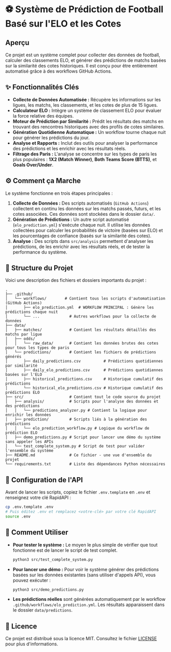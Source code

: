 # ⚽ Système de Prédiction de Football Basé sur l'ELO et les Cotes

##  Aperçu

Ce projet est un système complet pour collecter des données de football, calculer des classements ELO, et générer des prédictions de matchs basées sur la similarité des cotes historiques. Il est conçu pour être entièrement automatisé grâce à des workflows GitHub Actions.

## ✨ Fonctionnalités Clés

- **Collecte de Données Automatisée :** Récupère les informations sur les ligues, les matchs, les classements, et les cotes de plus de 15 ligues.
- **Calculateur ELO :** Intègre un système de classement ELO pour évaluer la force relative des équipes.
- **Moteur de Prédiction par Similarité :** Prédit les résultats des matchs en trouvant des rencontres historiques avec des profils de cotes similaires.
- **Génération Quotidienne Automatique :** Un workflow tourne chaque nuit pour générer les prédictions du jour.
- **Analyse et Rapports :** Inclut des outils pour analyser la performance des prédictions et les enrichir avec les résultats réels.
- **Filtrage des Paris :** L'analyse se concentre sur les types de paris les plus populaires : **1X2 (Match Winner)**, **Both Teams Score (BTTS)**, et **Goals Over/Under**.

## ⚙️ Comment ça Marche

Le système fonctionne en trois étapes principales :

1.  **Collecte de Données :** Des scripts automatisés (`GitHub Actions`) collectent en continu les données sur les matchs passés, futurs, et les cotes associées. Ces données sont stockées dans le dossier `data/`.
2.  **Génération de Prédictions :** Un autre script automatisé (`elo_prediction.yml`) s'exécute chaque nuit. Il utilise les données collectées pour calculer les probabilités de victoire (basées sur ELO) et les pourcentages de confiance (basés sur la similarité des cotes).
3.  **Analyse :** Des scripts dans `src/analysis` permettent d'analyser les prédictions, de les enrichir avec les résultats réels, et de tester la performance du système.

## 📂 Structure du Projet

Voici une description des fichiers et dossiers importants du projet :

```
.
├── .github/
│   └── workflows/        # Contient tous les scripts d'automatisation (GitHub Actions)
│       ├── elo_prediction.yml  # WORKFLOW PRINCIPAL : Génère les prédictions chaque nuit
│       └── ...             # Autres workflows pour la collecte de données
├── data/
│   ├── matches/            # Contient les résultats détaillés des matchs par ligue
│   ├── odds/
│   │   └── raw_data/       # Contient les données brutes des cotes pour tous les types de paris
│   └── predictions/        # Contient les fichiers de prédictions générés
│       ├── daily_predictions.csv          # Prédictions quotidiennes par similarité
│       ├── daily_elo_predictions.csv      # Prédictions quotidiennes basées sur l'ELO
│       ├── historical_predictions.csv     # Historique cumulatif des prédictions
│       └── historical_elo_predictions.csv # Historique cumulatif des prédictions ELO
├── src/                    # Contient tout le code source du projet
│   ├── analysis/           # Scripts pour l'analyse des données et des prédictions
│   │   └── predictions_analyzer.py # Contient la logique pour enrichir les données
│   ├── prediction/         # Scripts liés à la génération des prédictions
│   │   └── elo_prediction_workflow.py # Logique du workflow de prédiction ELO
│   ├── demo_predictions.py # Script pour lancer une démo du système sans appeler les APIs
│   └── test_complete_system.py # Script de test pour valider l'ensemble du système
├── README.md               # Ce fichier - une vue d'ensemble du projet
└── requirements.txt        # Liste des dépendances Python nécessaires
```

## 🔐 Configuration de l'API

Avant de lancer les scripts, copiez le fichier `.env.template` en `.env` et renseignez votre clé RapidAPI :

```bash
cp .env.template .env
# Puis éditez .env et remplacez <votre-clé> par votre clé RapidAPI
source .env
```

## 🚀 Comment Utiliser

- **Pour tester le système :** Le moyen le plus simple de vérifier que tout fonctionne est de lancer le script de test complet.
  ```bash
  python3 src/test_complete_system.py
  ```
- **Pour lancer une démo :** Pour voir le système générer des prédictions basées sur les données existantes (sans utiliser d'appels API), vous pouvez exécuter :
  ```bash
  python3 src/demo_predictions.py
  ```
- **Les prédictions réelles** sont générées automatiquement par le workflow `.github/workflows/elo_prediction.yml`. Les résultats apparaissent dans le dossier `data/predictions`.


## 📄 Licence

Ce projet est distribué sous la licence MIT. Consultez le fichier [LICENSE](LICENSE) pour plus d'informations.

